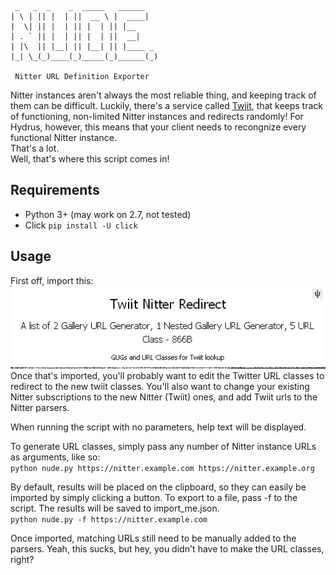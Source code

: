      _   _  _    _  _____   ______   
    | \ | || |  | ||  __ \ |  ____|  
    |  \| || |  | || |  | || |__     
    | . ` || |  | || |  | ||  __|    
    | |\  || |__| || |__| || |____ _ 
    |_| \_(_)____(_)_____(_)______(_)
                                  
     Nitter URL Definition Exporter
Nitter instances aren't always the most reliable thing, and keeping track of them can be difficult. Luckily, there's a service called [Twiit](https://twiiit.com/), that keeps track of functioning, non-limited Nitter instances and redirects randomly! For Hydrus, however, this means that your client needs to recongnize every functional Nitter instance.  
That's a lot.  
Well, that's where this script comes in!

## Requirements
* Python 3+ (may work on 2.7, not tested)
* Click `pip install -U click`

## Usage
First off, import this:  
![Twiit GUGs](/content/twiit_gugs.png)  
Once that's imported, you'll probably want to edit the Twitter URL classes to redirect to the new twiit classes. You'll also want to change your existing Nitter subscriptions to the new Nitter (Twiit) ones, and add Twiit urls to the Nitter parsers.

When running the script with no parameters, help text will be displayed.

To generate URL classes, simply pass any number of Nitter instance URLs as arguments, like so:  
`python nude.py https://nitter.example.com https://nitter.example.org`

By default, results will be placed on the clipboard, so they can easily be imported by simply clicking a button. To export to a file, pass -f to the script. The results will be saved to import_me.json.  
`python nude.py -f https://nitter.example.com`

Once imported, matching URLs still need to be manually added to the parsers. Yeah, this sucks, but hey, you didn't have to make the URL classes, right?
